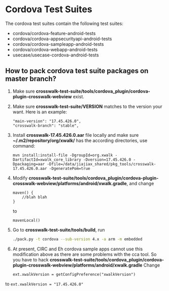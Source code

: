 # Cordova Test Suites

The cordova test suites contain the following test suites:

* cordova/cordova-feature-android-tests
* cordova/cordova-appsecurityapi-android-tests
* cordova/cordova-sampleapp-android-tests
* cordova/cordova-webapp-android-tests
* usecase/usecase-cordova-android-tests

## How to pack cordova test suite packages on master branch?
1. Make sure **crosswalk-test-suite/tools/cordova_plugin/cordova-plugin-crosswalk-webview** exist.
2. Make sure **crosswalk-test-suite/VERSION** matches to the version your want. Here is an example:

    ```
    "main-version": "17.45.426.0",
    "crosswalk-branch": "stable",
    ```

3. Install **crosswalk-17.45.426.0.aar** file locally and make sure **~/.m2/repository/org/xwalk/** has the according directories, use command:

    ```
    mvn install:install-file -DgroupId=org.xwalk -DartifactId=xwalk_core_library -Dversion=17.45.426.0 -Dpackaging=aar -Dfile=/data/jiajiax_shared/pkg_tools/crosswalk-17.45.426.0.aar -DgeneratePom=true
    ```

4. Modify **crosswalk-test-suite/tools/cordova_plugin/cordova-plugin-crosswalk-webview/platforms/android/xwalk.gradle**, and change 

    ```
    maven() {
        //blah blah
    }
    ```
    to

    ```
    mavenLocal()
    ```

5. Go to **crosswalk-test-suite/tools/build**, run

    ```Bash
    ./pack.py -t cordova --sub-version 4.x -a arm -m embedded
    ```

6. At present, CIRC and Eh cordova sample apps cannot use this modification above as there are some problems with the cca tool. So you have to hack
**crosswalk-test-suite/tools/cordova_plugin/cordova-plugin-crosswalk-webview/platforms/android/xwalk.gradle**
Change

    ```
    ext.xwalkVersion = getConfigPreference("xwalkVersion")
    ```
to
    ```
    ext.xwalkVersion = "17.45.426.0"
    ```
